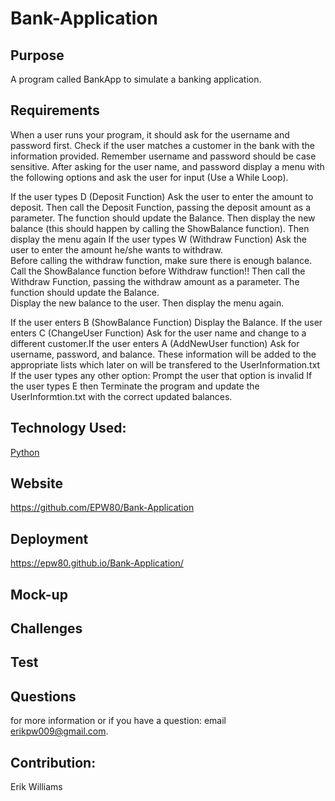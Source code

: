 # Bank-Application

## Purpose

A program called BankApp to simulate a banking application. 

## Requirements

  When a user runs your program, it should ask for the username and password 
first. Check if the user matches a customer in the bank with the information 
provided. Remember username and password should be case sensitive. 
After asking for the user name, and password display a menu with the following 
options and ask the user for input (Use a While Loop). 

  If the user types D (Deposit Function) Ask the user to enter the amount to deposit. 
Then call the Deposit Function, passing the deposit amount as a parameter. The function should update the Balance. 
Then display the new balance (this should happen by calling the ShowBalance function). Then display the menu again 
 If the user types W (Withdraw Function) Ask the user to enter the amount he/she wants to withdraw.  
Before calling the withdraw function, make sure there is enough balance. Call the ShowBalance function before Withdraw function!! 
Then call the Withdraw Function, passing the withdraw amount as a parameter. The function should update the Balance.  
Display the new balance to the user. Then display the menu again. 

 If the user enters B 
(ShowBalance Function) Display the Balance. If the user enters C (ChangeUser Function)  Ask for the user name and change to a different 
customer.If the user enters A (AddNewUser function) Ask for username, password, and balance. These information will be added to the appropriate 
lists which later on will be transfered to the UserInformation.txt If the user types any other option: Prompt the user that option is invalid
If the user types E then Terminate the program and update the UserInformtion.txt with the correct updated balances. 


## Technology Used:

[Python](https://www.python.org/)

## Website
https://github.com/EPW80/Bank-Application


## Deployment
https://epw80.github.io/Bank-Application/

## Mock-up

<!-- ![Book-Search: Erik Williams](/assets/images/projectPhoto.jpg)
![Book-Search: Erik Williams](/assets/images/projectPhoto2.jpg) -->

## Challenges 

## Test

## Questions
for more information or if you have a question: email [erikpw009@gmail.com](erikpw009@gmail.com).


## Contribution:
Erik Williams





